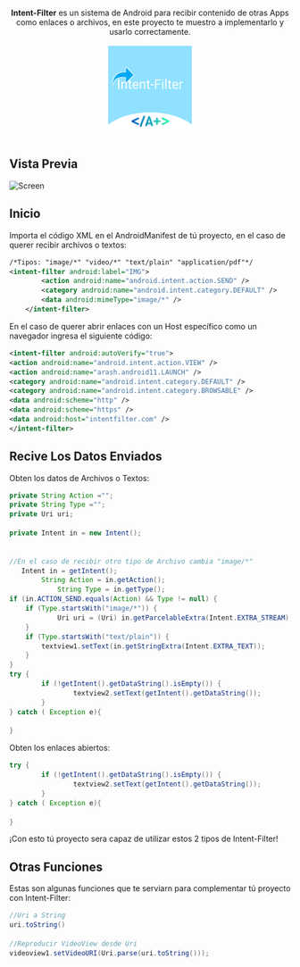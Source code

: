 <center></br><b>Intent-Filter</b> es un sistema de Android para recibir contenido de otras Apps como enlaces o archivos, en este proyecto te muestro a implementarlo y usarlo correctamente.
    </br> </br>
    <img src="./Preview/logo.png" width=150 title="Screen">
</center></br>

## Vista Previa
<img src="./Preview/preview1.gif" width=300 title="Screen">

## Inicio

Importa el código XML en el AndroidManifest de tú proyecto, en el caso de querer recibir archivos o textos:
```xml
/*Tipos: "image/*" "video/*" "text/plain" "application/pdf"*/
<intent-filter android:label="IMG">
        <action android:name="android.intent.action.SEND" />
        <category android:name="android.intent.category.DEFAULT" />
        <data android:mimeType="image/*" />
    </intent-filter>
```
En el caso de querer abrir enlaces con un Host específico como un navegador ingresa el siguiente código:
```xml
<intent-filter android:autoVerify="true">
<action android:name="android.intent.action.VIEW" />
<action android:name="arash.android11.LAUNCH" />
<category android:name="android.intent.category.DEFAULT" />
<category android:name="android.intent.category.BROWSABLE" />
<data android:scheme="http" />
<data android:scheme="https" />
<data android:host="intentfilter.com" />
</intent-filter>
```

## Recive Los Datos Enviados

Obten los datos de Archivos o Textos:
```java
private String Action ="";
private String Type ="";
private Uri uri;

private Intent in = new Intent();


//En el caso de recibir otro tipo de Archivo cambia "image/*"
   Intent in = getIntent();
        String Action = in.getAction();
            String Type = in.getType();
if (in.ACTION_SEND.equals(Action) && Type != null) {
	if (Type.startsWith("image/*")) {
		    Uri uri = (Uri) in.getParcelableExtra(Intent.EXTRA_STREAM);
	}
	if (Type.startsWith("text/plain")) {
		textview1.setText(in.getStringExtra(Intent.EXTRA_TEXT));
	}
}
try {
		if (!getIntent().getDataString().isEmpty()) {
				textview2.setText(getIntent().getDataString());
		}
} catch ( Exception e){
		      
}
```

Obten los enlaces abiertos:

```java
try {
		if (!getIntent().getDataString().isEmpty()) {
				textview2.setText(getIntent().getDataString());
		}
} catch ( Exception e){
		      
}
```
¡Con esto tú proyecto sera capaz de utilizar estos 2 tipos de Intent-Filter!

## Otras Funciones

Estas son algunas funciones que te serviarn para complementar tú proyecto con Intent-Filter:
```java
//Uri a String
uri.toString()

//Reproducir VideoView desde Uri
videoview1.setVideoURI(Uri.parse(uri.toString()));
```
